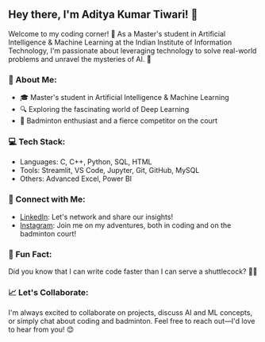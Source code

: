 ## Hey there, I'm Aditya Kumar Tiwari! 👋

Welcome to my coding corner! 🚀 As a Master's student in Artificial Intelligence & Machine Learning at the Indian Institute of Information Technology, I'm passionate about leveraging technology to solve real-world problems and unravel the mysteries of AI. 🤖

### 🌱 About Me:
- 🎓 Master's student in Artificial Intelligence & Machine Learning
- 🔍 Exploring the fascinating world of Deep Learning
- 🏸 Badminton enthusiast and a fierce competitor on the court

### 💻 Tech Stack:
- Languages: C, C++, Python, SQL, HTML
- Tools: Streamlit, VS Code, Jupyter, Git, GitHub, MySQL
- Others: Advanced Excel, Power BI

### 🤝 Connect with Me:
- [LinkedIn](https://www.linkedin.com/in/aditya-kumar-tiwari-a787-levi-eren/): Let's network and share our insights!
- [Instagram](https://www.instagram.com/_aadi_anant/): Join me on my adventures, both in coding and on the badminton court!

### 🚀 Fun Fact:
Did you know that I can write code faster than I can serve a shuttlecock? 🏸💨

### 📈 Let's Collaborate:
I'm always excited to collaborate on projects, discuss AI and ML concepts, or simply chat about coding and badminton. Feel free to reach out—I'd love to hear from you! 😊
